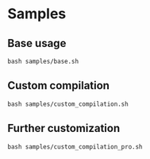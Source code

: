 # Samples

## Base usage

```
bash samples/base.sh
```

## Custom compilation 

```
bash samples/custom_compilation.sh
```

## Further customization 

```
bash samples/custom_compilation_pro.sh
```
